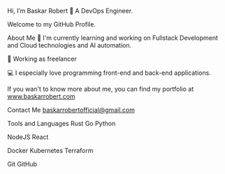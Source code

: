 Hi, I’m Baskar Robert 👋
A DevOps Engineer.

Welcome to my GitHub Profile.

About Me
🏫 I'm currently learning and working on Fullstack Development and Cloud technologies and AI automation.

💼 Working as freelancer

💻 I especially love programming front-end and back-end applications.

If you wan't to know more about me, you can find my portfolio at www.baskarrobert.com

Contact Me
baskarrobertofficial@gmail.com

Tools and Languages
Rust Go Python 

NodeJS React

Docker Kubernetes Terraform

Git GitHub
